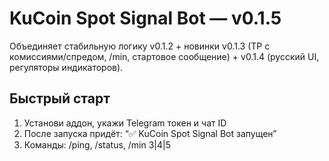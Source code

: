 # KuCoin Spot Signal Bot — v0.1.5

Объединяет стабильную логику v0.1.2 + новинки v0.1.3 (TP с комиссиями/спредом, /min, стартовое сообщение) + v0.1.4 (русский UI, регуляторы индикаторов).

## Быстрый старт
1) Установи аддон, укажи Telegram токен и чат ID
2) После запуска придёт: “✅ KuCoin Spot Signal Bot запущен”
3) Команды: /ping, /status, /min 3|4|5

